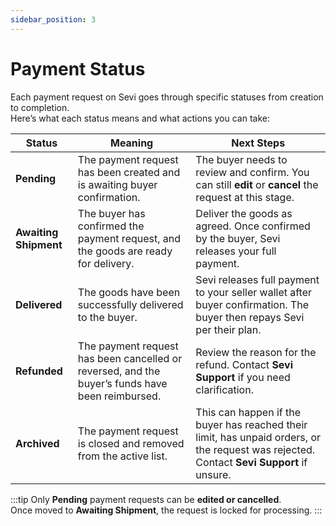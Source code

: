 ```yaml
---
sidebar_position: 3
---
```


# Payment Status

Each payment request on Sevi goes through specific statuses from creation to completion.  
Here’s what each status means and what actions you can take:

| **Status** | **Meaning** | **Next Steps** |
|-------------|-------------|----------------|
| **Pending** | The payment request has been created and is awaiting buyer confirmation. | The buyer needs to review and confirm. You can still **edit** or **cancel** the request at this stage. |
| **Awaiting Shipment** | The buyer has confirmed the payment request, and the goods are ready for delivery. | Deliver the goods as agreed. Once confirmed by the buyer, Sevi releases your full payment. |
| **Delivered** | The goods have been successfully delivered to the buyer. | Sevi releases full payment to your seller wallet after buyer confirmation. The buyer then repays Sevi per their plan. |
| **Refunded** | The payment request has been cancelled or reversed, and the buyer’s funds have been reimbursed. | Review the reason for the refund. Contact **Sevi Support** if you need clarification. |
| **Archived** | The payment request is closed and removed from the active list. | This can happen if the buyer has reached their limit, has unpaid orders, or the request was rejected. Contact **Sevi Support** if unsure. |


:::tip
Only **Pending** payment requests can be **edited or cancelled**.  
Once moved to **Awaiting Shipment**, the request is locked for processing.
:::
